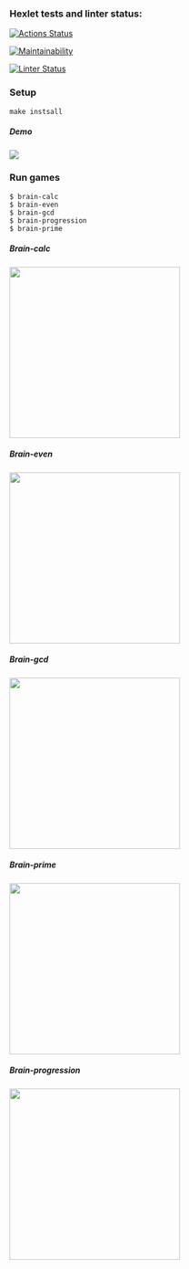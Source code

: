 ### Hexlet tests and linter status:
[![Actions Status](https://github.com/Blinina/frontend-project-lvl1/workflows/hexlet-check/badge.svg)](https://github.com/Blinina/frontend-project-lvl1/actions)

[![Maintainability](https://api.codeclimate.com/v1/badges/a99a88d28ad37a79dbf6/maintainability)](https://codeclimate.com/github/Blinina/frontend-project-lvl1)

[![Linter Status](https://github.com/Blinina/frontend-project-lvl1/actions/workflows/brain-check.yml/badge.svg)](https://github.com/Blinina/frontend-project-lvl1/actions/workflows/brain-check.yml)

### Setup
```
make instsall
```
##### Demo

<a href="https://asciinema.org/a/495661" target="_blank"><img src="https://asciinema.org/a/495661.svg" /></a>

### Run games

```
$ brain-calc
$ brain-even
$ brain-gcd
$ brain-progression
$ brain-prime
```

##### Brain-calc

<a href="https://asciinema.org/a/495632" target="_blank"><img src="https://asciinema.org/a/495632.svg"  width = "300px"/></a>


##### Brain-even
<a href="https://asciinema.org/a/495638" target="_blank"><img src="https://asciinema.org/a/495638.svg"  width = "300px"/></a>


##### Brain-gcd

<a href="https://asciinema.org/a/495641" target="_blank"><img src="https://asciinema.org/a/495641.svg"  width = "300px"/></a>


##### Brain-prime

<a href="https://asciinema.org/a/ptRQwR9inRf48JgsPalLSSUSh" target="_blank"><img src="https://asciinema.org/a/ptRQwR9inRf48JgsPalLSSUSh.svg" width = "300px"/></a>


##### Brain-progression

<a href="https://asciinema.org/a/495652" target="_blank"><img src="https://asciinema.org/a/495652.svg" width = "300px"/></a>